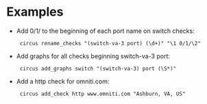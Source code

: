 Examples
========

 * Add 0/1/ to the beginning of each port name on switch checks:

        circus rename_checks "(switch-va-3 port) (\d+)" "\1 0/1/\2"

 * Add graphs for all checks beginning switch-va-3 port:

        circus add_graphs switch "(switch-va-3) port (\S*)"

 * Add a http check for omniti.com:

        circus add_check http www.omniti.com "Ashburn, VA, US"
